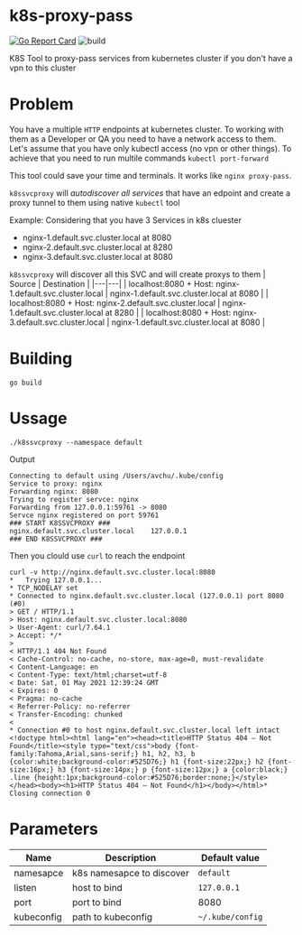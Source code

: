 # k8s-proxy-pass

[![Go Report Card](https://goreportcard.com/badge/github.com/avchu/k8s-proxy-pass)](https://goreportcard.com/report/github.com/avchu/k8s-proxy-pass) ![build](https://github.com/avchu/k8s-proxy-pass/actions/workflows/go.yml/badge.svg)


K8S Tool to proxy-pass services from kubernetes cluster if you don't have a vpn to this cluster

# Problem

You have a multiple `HTTP` endpoints at kubernetes cluster. To working with them as a Developer or QA you need to have a network access to them.
Let's assume that you have only kubectl access (no vpn or other things). To achieve that you need to run multile commands `kubectl port-forward`

This tool could save your time and terminals. It works like `nginx proxy-pass`.

`k8ssvcproxy` will *autodiscover all services* that have an edpoint and create a proxy tunnel to them using native `kubectl` tool

Example:
Considering that you have 3 Services in k8s cluester
- nginx-1.default.svc.cluster.local at 8080
- nginx-2.default.svc.cluster.local at 8280
- nginx-3.default.svc.cluster.local at 8080

`k8ssvcproxy` will discover all this SVC and will create proxys to them
| Source | Destination |
|---|---|
| localhost:8080 + Host: nginx-1.default.svc.cluster.local | nginx-1.default.svc.cluster.local at 8080 |
| localhost:8080 + Host: nginx-2.default.svc.cluster.local | nginx-1.default.svc.cluster.local at 8280 |
| localhost:8080 + Host: nginx-3.default.svc.cluster.local | nginx-1.default.svc.cluster.local at 8080 |

# Building
``` go build ```

# Ussage

```
./k8ssvcproxy --namespace default
```

Output

```
Connecting to default using /Users/avchu/.kube/config
Service to proxy: nginx
Forwarding nginx: 8080
Trying to register servce: nginx
Forwarding from 127.0.0.1:59761 -> 8080
Servce nginx registered on port 59761
### START K8SSVCPROXY ###
nginx.default.svc.cluster.local    127.0.0.1
### END K8SSVCPROXY ###
```

Then you clould use `curl` to reach the endpoint
```
curl -v http://nginx.default.svc.cluster.local:8080
*   Trying 127.0.0.1...
* TCP_NODELAY set
* Connected to nginx.default.svc.cluster.local (127.0.0.1) port 8080 (#0)
> GET / HTTP/1.1
> Host: nginx.default.svc.cluster.local:8080
> User-Agent: curl/7.64.1
> Accept: */*
>
< HTTP/1.1 404 Not Found
< Cache-Control: no-cache, no-store, max-age=0, must-revalidate
< Content-Language: en
< Content-Type: text/html;charset=utf-8
< Date: Sat, 01 May 2021 12:39:24 GMT
< Expires: 0
< Pragma: no-cache
< Referrer-Policy: no-referrer
< Transfer-Encoding: chunked
<
* Connection #0 to host nginx.default.svc.cluster.local left intact
<!doctype html><html lang="en"><head><title>HTTP Status 404 – Not Found</title><style type="text/css">body {font-family:Tahoma,Arial,sans-serif;} h1, h2, h3, b {color:white;background-color:#525D76;} h1 {font-size:22px;} h2 {font-size:16px;} h3 {font-size:14px;} p {font-size:12px;} a {color:black;} .line {height:1px;background-color:#525D76;border:none;}</style></head><body><h1>HTTP Status 404 – Not Found</h1></body></html>* Closing connection 0
```
# Parameters
| Name| Description | Default value |
|---|---|---|
| namesapce | k8s namesapce to discover | `default` |
| listen | host to bind | `127.0.0.1`  |
| port | port to bind | 8080 |
| kubeconfig | path to kubeconfig| `~/.kube/config` |
